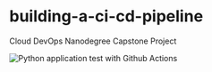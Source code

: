 # building-a-ci-cd-pipeline
Cloud DevOps Nanodegree Capstone Project

![Python application test with Github Actions](https://github.com/thepembeweb/building-a-ci-cd-pipeline/workflows/Python%20application%20test%20with%20Github%20Actions/badge.svg)
